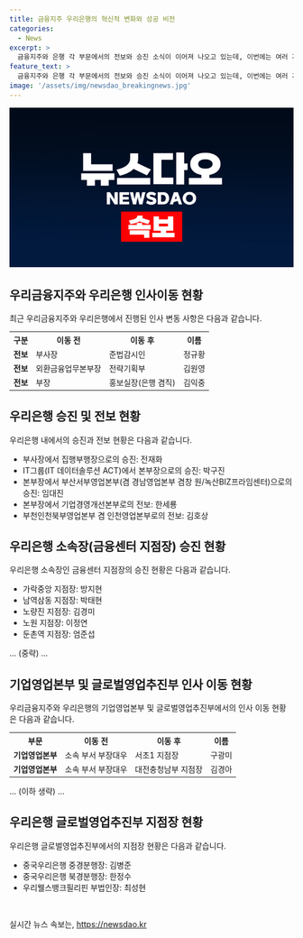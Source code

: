 ```yaml
---
title: 금융지주 우리은행의 혁신적 변화와 성공 비전
categories:
  - News
excerpt: >
  금융지주와 은행 각 부문에서의 전보와 승진 소식이 이어져 나오고 있는데, 이번에는 여러 지점들의 새로운 지점장과 소속장, 부장 등이 발표되었다. 또한 중국 지점장과 함께 필리핀, 캄보디아 등 해외 지점들에서도 새로운 인사 소식이 전해졌다. 신석근 우리금융지주 대표이사는 새로운 인재들의 합류로 금융그룹의 발전과 성장에 기대하고 있다고 전했다.
feature_text: >
  금융지주와 은행 각 부문에서의 전보와 승진 소식이 이어져 나오고 있는데, 이번에는 여러 지점들의 새로운 지점장과 소속장, 부장 등이 발표되었다. 또한 중국 지점장과 함께 필리핀, 캄보디아 등 해외 지점들에서도 새로운 인사 소식이 전해졌다. 신석근 우리금융지주 대표이사는 새로운 인재들의 합류로 금융그룹의 발전과 성장에 기대하고 있다고 전했다.
image: '/assets/img/newsdao_breakingnews.jpg'
---
```


<p><img src="/assets/img/newsdao_breakingnews.jpg" alt="flaretime 속보" /></p>

<h2 data-ke-size="size26">우리금융지주와 우리은행 인사이동 현황</h2>

<p data-ke-size="size16">최근 우리금융지주와 우리은행에서 진행된 인사 변동 사항은 다음과 같습니다.</p>

<table>
    <tr>
        <th>구분</th>
        <th>이동 전</th>
        <th>이동 후</th>
        <th>이름</th>
    </tr>
    <tr>
        <td style="text-align: center; height: 17px;"><b>전보</b></td>
        <td>부사장</td>
        <td>준법감시인</td>
        <td>정규황</td>
    </tr>
    <tr>
        <td style="text-align: center; height: 17px;"><b>전보</b></td>
        <td>외환금융업무본부장</td>
        <td>전략기획부</td>
        <td>김원영</td>
    </tr>
    <tr>
        <td style="text-align: center; height: 17px;"><b>전보</b></td>
        <td>부장</td>
        <td>홍보실장(은행 겸직)</td>
        <td>김익중</td>
    </tr>
</table>

<h2 data-ke-size="size26">우리은행 승진 및 전보 현황</h2>

<p data-ke-size="size16">우리은행 내에서의 승진과 전보 현황은 다음과 같습니다.</p>

<ul>
    <li>부사장에서 집행부행장으로의 승진: 전재화</li>
    <li>IT그룹(IT 데이터솔루션 ACT)에서 본부장으로의 승진: 박구진</li>
    <li>본부장에서 부산서부영업본부(겸 경남영업본부 겸창 원/녹산BIZ프라임센터)으로의 승진: 임대진</li>
    <li>본부장에서 기업경영개선본부로의 전보: 한세룡</li>
    <li>부천인천북부영업본부 겸 인천영업본부로의 전보: 김호상</li>
</ul>

<h2 data-ke-size="size26">우리은행 소속장(금융센터 지점장) 승진 현황</h2>

<p data-ke-size="size16">우리은행 소속장인 금융센터 지점장의 승진 현황은 다음과 같습니다.</p>

<ul>
    <li>가락중앙 지점장: 방지현</li>
    <li>남역삼동 지점장: 박태현</li>
    <li>노량진 지점장: 김경미</li>
    <li>노원 지점장: 이정연</li>
    <li>둔촌역 지점장: 엄준섭</li>
</ul>

<p data-ke-size="size16">... (중략) ...</p>

<h2 data-ke-size="size26">기업영업본부 및 글로벌영업추진부 인사 이동 현황</h2>

<p data-ke-size="size16">우리금융지주와 우리은행의 기업영업본부 및 글로벌영업추진부에서의 인사 이동 현황은 다음과 같습니다.</p>

<table>
    <tr>
        <th>부문</th>
        <th>이동 전</th>
        <th>이동 후</th>
        <th>이름</th>
    </tr>
    <tr>
        <td style="text-align: center; height: 17px;"><b>기업영업본부</b></td>
        <td>소속 부서 부장대우</td>
        <td>서초1 지점장</td>
        <td>구광미</td>
    </tr>
    <tr>
        <td style="text-align: center; height: 17px;"><b>기업영업본부</b></td>
        <td>소속 부서 부장대우</td>
        <td>대전충청남부 지점장</td>
        <td>김경아</td>
    </tr>
</table>

<p data-ke-size="size16">... (이하 생략) ...</p>

<h2 data-ke-size="size26">우리은행 글로벌영업추진부 지점장 현황</h2>

<p data-ke-size="size16">우리은행 글로벌영업추진부에서의 지점장 현황은 다음과 같습니다.</p>

<ul>
    <li>중국우리은행 중경분행장: 김병준</li>
    <li>중국우리은행 북경분행장: 한정수</li>
    <li>우리웰스뱅크필리핀 부법인장: 최성현</li>
</ul>

<p data-ke-size="size16">&nbsp;</p>
실시간 뉴스 속보는, <a href="https://newsdao.kr" rel="dofollow">https://newsdao.kr</a>


